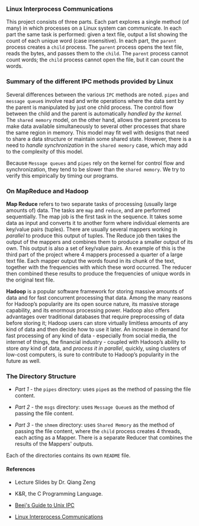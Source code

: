 ### Linux Interprocess Communications

This project consists of three parts. Each part explores a single method (of many) 
in which processes on a Linux system can communicate. In each part the same task is
performed:
given a text file, output a list showing the count of each unique word 
(case insensitive). In each part, the `parent` process creates
a `child` process. The `parent` process opens the text file, reads the bytes, 
and passes them to the `child`. The `parent` process cannot count words; the 
`child` process cannot open the file, but it can count the words.

### Summary of the different IPC methods provided by Linux
 
  Several differences between the various `IPC` methods are noted. `pipes` and 
  `message queue`s involve read and write operations where the data sent by the parent 
  is manipulated by just one child process. The control flow between the child and the 
 parent is automatically *handled by the kernel.* The `shared memory` model, on the 
 other hand, allows the parent process to make data available simultaneously to 
 several other processes that share the same region in memory. This model may fit
 well with designs that need to share a data structure or maintain some shared 
 state. However, there is a need to *handle synchronization* in the `shared memory` 
 case, which may add to the complexity of this model.

Because `Message queues` and `pipes` rely on the kernel for control flow and 
synchronization, they tend to be slower than the `shared memory`. We try to verify this
empirically by timing our programs.

### On MapReduce and Hadoop

**Map Reduce** refers to two separate tasks of processing (usually large amounts of)
data. The tasks are `map` and `reduce`, and are performed sequentially. The map job 
is the first task in the sequence. It takes some data as input and converts it to 
another form where individual elements are key/value pairs (tuples). There are usually 
several mappers working in *parallel* to produce this output of tuples.
The Reduce job then takes the output of the mappers and combines them to
produce a smaller output of its own. This output is also a set of key/value pairs. 
An example of this is the third part of the project where 4 mappers processed 
a quarter of a large text file. Each mapper output the words found in its chunk of the 
text, together with the frequencies with which these word occurred. The reducer then
combined these results to produce the frequencies of unique words in the original
text file.

**Hadoop** is a popular software framework for storing massive amounts of data and 
for fast concurrent processing that data. Among the many reasons for Hadoop’s popularity
are its open source nature, its massive storage capability, and its enormous 
processing power. Hadoop also offers advantages over traditional databases that require
preprocessing of data before storing it; Hadoop users can store virtually limitless
amounts of any kind of data and then decide how to use it later. 
An increase in demand for fast processing of any kind of data - especially from social
media, the internet of things, the financial industry - coupled with Hadoop’s ability 
to store *any* kind of data, and *process it in parallel*, quickly, using clusters of
low-cost computers, is sure to contribute to Hadoop’s popularity in the future as well. 



 
### The Directory Structure

+ *Part 1* - the `pipes` directory: uses `pipe`s as the method of passing the file content.

+ *Part 2* - the `msgs` directory: uses `Message Queue`s as the method of passing the file content.

+ *Part 3* - the `shmem` directory: uses `Shared Memory` as the method of passing the file content, where the `child` process creates 4 threads, each acting as a Mapper. There is a
separate Reducer that combines the results of the Mappers' outputs. 

Each of the directories contains its own `README` file.

#### References

+ Lecture Slides by Dr. Qiang Zeng

+ K&R, the C Programming Language.

+ [Beej's Guide to Unix IPC](http://beej.us/guide/bgipc/output/html/singlepage/bgipc.html)

+ [Linux Interprocess Communications](http://www.tldp.org/LDP/lpg/node7.html)
